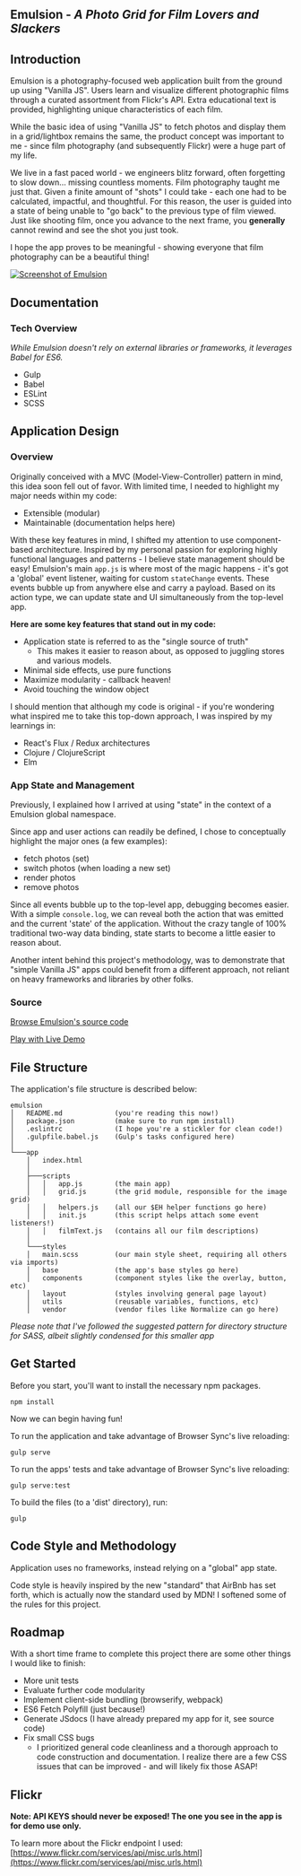 <article class="markdown-body entry-content" itemprop="mainContentOfPage">

# [](#emulsion---a-photo-grid-for-film-lovers-and-slackers)Emulsion - _A Photo Grid for Film Lovers and Slackers_

## [](#introduction)Introduction

Emulsion is a photography-focused web application built from the ground up using "Vanilla JS". Users learn and visualize different photographic films through a curated assortment from Flickr's API. Extra educational text is provided, highlighting unique characteristics of each film.

While the basic idea of using "Vanilla JS" to fetch photos and display them in a grid/lightbox remains the same, the product concept was important to me - since film photography (and subsequently Flickr) were a huge part of my life.

We live in a fast paced world - we engineers blitz forward, often forgetting to slow down... missing countless moments. Film photography taught me just that. Given a finite amount of "shots" I could take - each one had to be calculated, impactful, and thoughtful. For this reason, the user is guided into a state of being unable to "go back" to the previous type of film viewed. Just like shooting film, once you advance to the next frame, you **generally** cannot rewind and see the shot you just took.

I hope the app proves to be meaningful - showing everyone that film photography can be a beautiful thing!

[![Screenshot of Emulsion](https://camo.githubusercontent.com/414d77153e5c48713dde68d0625a0a6d3daf8dd3/687474703a2f2f692e696d6775722e636f6d2f424352446741642e706e67)](https://camo.githubusercontent.com/414d77153e5c48713dde68d0625a0a6d3daf8dd3/687474703a2f2f692e696d6775722e636f6d2f424352446741642e706e67)

## [](#documentation)Documentation

### [](#tech-overview)Tech Overview

_While Emulsion doesn't rely on external libraries or frameworks, it leverages Babel for ES6._

*   Gulp
*   Babel
*   ESLint
*   SCSS

## [](#application-design)Application Design

### [](#overview)Overview

Originally conceived with a MVC (Model-View-Controller) pattern in mind, this idea soon fell out of favor. With limited time, I needed to highlight my major needs within my code:

*   Extensible (modular)
*   Maintainable (documentation helps here)

With these key features in mind, I shifted my attention to use component-based architecture. Inspired by my personal passion for exploring highly functional languages and patterns - I believe state management should be easy! Emulsion's main `app.js` is where most of the magic happens - it's got a 'global' event listener, waiting for custom `stateChange` events. These events bubble up from anywhere else and carry a payload. Based on its action type, we can update state and UI simultaneously from the top-level app.

**Here are some key features that stand out in my code:**

*   Application state is referred to as the "single source of truth"
    *   This makes it easier to reason about, as opposed to juggling stores and various models.
*   Minimal side effects, use pure functions
*   Maximize modularity - callback heaven!
*   Avoid touching the window object

I should mention that although my code is original - if you're wondering what inspired me to take this top-down approach, I was inspired by my learnings in:

*   React's Flux / Redux architectures
*   Clojure / ClojureScript
*   Elm

### [](#app-state-and-management)App State and Management

Previously, I explained how I arrived at using "state" in the context of a Emulsion global namespace.

Since app and user actions can readily be defined, I chose to conceptually highlight the major ones (a few examples):

*   fetch photos (set)
*   switch photos (when loading a new set)
*   render photos
*   remove photos

Since all events bubble up to the top-level app, debugging becomes easier. With a simple `console.log`, we can reveal both the action that was emitted and the current 'state' of the application. Without the crazy tangle of 100% traditional two-way data binding, state starts to become a little easier to reason about.

Another intent behind this project's methodology, was to demonstrate that "simple Vanilla JS" apps could benefit from a different approach, not reliant on heavy frameworks and libraries by other folks.

### [](#source)Source

[Browse Emulsion's source code](https://www.github.com/tsaiDavid/emulsion)

[Play with Live Demo](http://tsaidavid.github.io/emulsion/)

## [](#file-structure)File Structure

The application's file structure is described below:

```
emulsion
│   README.md             (you're reading this now!)
│   package.json          (make sure to run npm install)
│   .eslintrc             (I hope you're a stickler for clean code!)
│   .gulpfile.babel.js    (Gulp's tasks configured here)
│
└───app
    │   index.html
    │
    ├───scripts
    │   │   app.js        (the main app)
    │   │   grid.js       (the grid module, responsible for the image grid)
    │   │   helpers.js    (all our $EH helper functions go here)
    │   │   init.js       (this script helps attach some event listeners!)
    │   │   filmText.js   (contains all our film descriptions)
    │
    └───styles
    │   main.scss         (our main style sheet, requiring all others via imports)
    │   base              (the app's base styles go here)
    │   components        (component styles like the overlay, button, etc)
    │   layout            (styles involving general page layout)
    │   utils             (reusable variables, functions, etc)
    │   vendor            (vendor files like Normalize can go here)

```
*Please note that I've followed the suggested pattern for directory structure
for SASS, albeit slightly condensed for this smaller app*


## [](#get-started)Get Started

Before you start, you'll want to install the necessary npm packages.

```
npm install

```

Now we can begin having fun!

To run the application and take advantage of Browser Sync's live reloading:

```
gulp serve

```

To run the apps' tests and take advantage of Browser Sync's live reloading:

```
gulp serve:test

```

To build the files (to a 'dist' directory), run:

```
gulp

```

## [](#code-style-and-methodology)Code Style and Methodology

Application uses no frameworks, instead relying on a "global" app state.

Code style is heavily inspired by the new "standard" that AirBnb has set forth, which is actually now the standard used by MDN! I softened some of the rules for this project.

## [](#roadmap)Roadmap

With a short time frame to complete this project there are some other things I would like to finish:

*   More unit tests
*   Evaluate further code modularity
*   Implement client-side bundling (browserify, webpack)
*   ES6 Fetch Polyfill (just because!)
*   Generate JSdocs (I have already prepared my app for it, see source code)
*   Fix small CSS bugs
    *   I prioritized general code cleanliness and a thorough approach to code construction and documentation. I realize there are a few CSS issues that can be improved - and will likely fix those ASAP!

## [](#flickr)Flickr

**Note: API KEYS should never be exposed! The one you see in the app is for demo use only.**

To learn more about the Flickr endpoint I used: [https://www.flickr.com/services/api/misc.urls.html](https://www.flickr.com/services/api/misc.urls.html)

</article>

